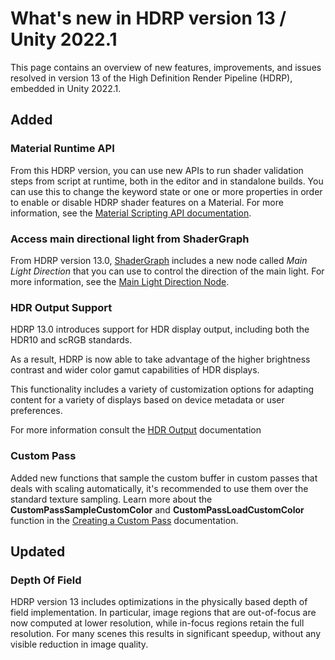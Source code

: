 # What's new in HDRP version 13 / Unity 2022.1

This page contains an overview of new features, improvements, and issues resolved in version 13 of the High Definition Render Pipeline (HDRP), embedded in Unity 2022.1.

## Added

### Material Runtime API

From this HDRP version, you can use new APIs to run shader validation steps from script at runtime, both in the editor and in standalone builds. You can use this to change the keyword state or one or more properties in order to enable or disable HDRP shader features on a Material.
For more information, see the [Material Scripting API documentation](Material-API.md).

### Access main directional light from ShaderGraph

From HDRP version 13.0, [ShaderGraph](https://docs.unity3d.com/Packages/com.unity.shadergraph@13.1/manual/index.html) includes a new node called *Main Light Direction* that you can use to control the direction of the main light.
For more information, see the [Main Light Direction Node](https://docs.unity3d.com/Packages/com.unity.shadergraph@13.1/manual/Main-Light-Direction-Node.html).

### HDR Output Support

HDRP 13.0 introduces support for HDR display output, including both the HDR10 and scRGB standards.

As a result, HDRP is now able to take advantage of the higher brightness contrast and wider color gamut capabilities of HDR displays.

This functionality includes a variety of customization options for adapting content for a variety of displays based on device metadata or user preferences.

For more information consult the [HDR Output](HDR-Output.md) documentation

### Custom Pass

Added new functions that sample the custom buffer in custom passes that deals with scaling automatically, it's recommended to use them over the standard texture sampling. Learn more about the **CustomPassSampleCustomColor** and **CustomPassLoadCustomColor** function in the [Creating a Custom Pass](Custom-Pass-Creating.md) documentation.

## Updated

### Depth Of Field
HDRP version 13 includes optimizations in the physically based depth of field implementation. In particular, image regions that are out-of-focus are now computed at lower resolution, while in-focus regions retain the full resolution. For many scenes this results in significant speedup, without any visible reduction in image quality.
